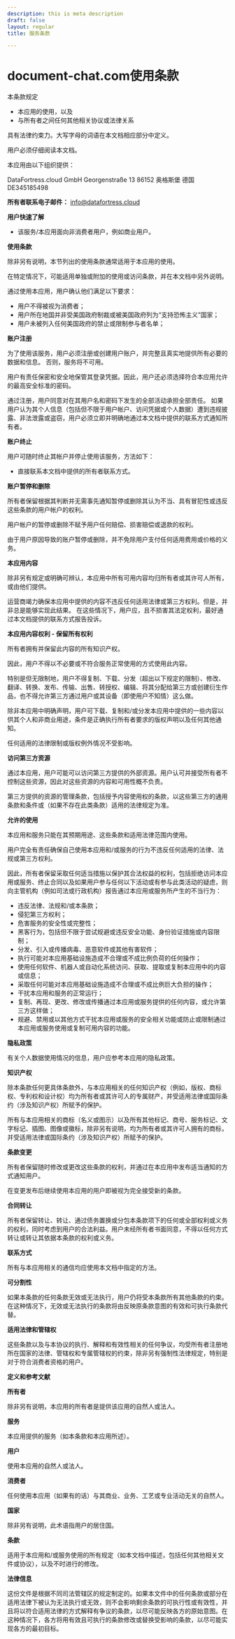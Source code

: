 ```yaml
---
description: this is meta description
draft: false
layout: regular
title: 服务条款

---
```

# document-chat.com使用条款

本条款规定

- 本应用的使用，以及
- 与所有者之间任何其他相关协议或法律关系

具有法律约束力。大写字母的词语在本文档相应部分中定义。

用户必须仔细阅读本文档。

本应用由以下组织提供：

DataFortress.cloud GmbH
Georgenstraße 13
86152 奥格斯堡
德国
DE345185498

**所有者联系电子邮件：** info@datafortress.cloud

**用户快速了解**

- 该服务/本应用面向非消费者用户，例如商业用户。

**使用条款**

除非另有说明，本节列出的使用条款通常适用于本应用的使用。

在特定情况下，可能适用单独或附加的使用或访问条款，并在本文档中另外说明。

通过使用本应用，用户确认他们满足以下要求：

- 用户不得被视为消费者；
- 用户所在地国并非受美国政府制裁或被美国政府列为“支持恐怖主义”国家；
- 用户未被列入任何美国政府的禁止或限制参与者名单；

**账户注册**

为了使用该服务，用户必须注册或创建用户账户，并完整且真实地提供所有必要的数据和信息。
否则，服务将不可用。

用户有责任保密和安全地保管其登录凭据。因此，用户还必须选择符合本应用允许的最高安全标准的密码。

通过注册，用户同意对在其用户名和密码下发生的全部活动承担全部责任。
如果用户认为其个人信息（包括但不限于用户帐户、访问凭据或个人数据）遭到违规披露、非法泄露或盗窃，用户必须立即并明确地通过本文档中提供的联系方式通知所有者。

**账户终止**

用户可随时终止其帐户并停止使用该服务，方法如下：

- 直接联系本文档中提供的所有者联系方式。

**账户暂停和删除**

所有者保留根据其判断并无需事先通知暂停或删除其认为不当、具有冒犯性或违反这些条款的用户帐户的权利。

用户帐户的暂停或删除不赋予用户任何赔偿、损害赔偿或退款的权利。

由于用户原因导致的账户暂停或删除，并不免除用户支付任何适用费用或价格的义务。

**本应用内容**

除非另有规定或明确可辨认，本应用中所有可用内容均归所有者或其许可人所有，或由他们提供。

运营商竭力确保本应用中提供的内容不违反任何适用法律或第三方权利。但是，并非总是能够实现此结果。
在这些情况下，用户应，且不损害其法定权利，最好通过本文档提供的联系方式报告投诉。

**本应用内容权利 - 保留所有权利**

所有者拥有并保留此内容的所有知识产权。

因此，用户不得以不必要或不符合服务正常使用的方式使用此内容。

特别是但无限制地，用户不得复制、下载、分发（超出以下规定的限制）、修改、翻译、转换、发布、传输、出售、转授权、编辑、将其分配给第三方或创建衍生作品，也不得允许第三方通过用户或其设备（即使用户不知情）这么做。

除非本应用中明确声明，用户可下载、复制和/或分发本应用中提供的一些内容以供其个人和非商业用途，条件是正确执行所有者要求的版权声明以及任何其他通知。

任何适用的法律限制或版权例外情况不受影响。

**访问第三方资源**

通过本应用，用户可能可以访问第三方提供的外部资源。用户认可并接受所有者不控制这些资源，因此对这些资源的内容和可用性概不负责。

第三方提供的资源的管理条款，包括授予内容使用权的条款，以这些第三方的通用条款和条件或（如果不存在此类条款）适用的法律规定为准。

**允许的使用**

本应用和服务只能在其预期用途、这些条款和适用法律范围内使用。

用户完全有责任确保自己使用本应用和/或服务的行为不违反任何适用的法律、法规或第三方权利。

因此，所有者保留采取任何适当措施以保护其合法权益的权利，包括拒绝访问本应用或服务、终止合同以及如果用户参与任何以下活动或有参与此类活动的疑虑，则向主管机构（例如司法或行政机构）报告通过本应用或服务所产生的不当行为：

- 违反法律、法规和/或本条款；
- 侵犯第三方权利；
- 危害服务的安全性或完整性；
- 黑客行为，包括但不限于尝试规避或违反安全功能、身份验证措施或内容限制；
- 分发、引入或传播病毒、恶意软件或其他有害软件；
- 执行可能对本应用基础设施造成不合理或不成比例负荷的任何操作；
- 使用任何软件、机器人或自动化系统访问、获取、提取或复制本应用中的内容或信息；
- 采取任何可能对本应用基础设施造成不合理或不成比例巨大负担的操作；
- 干扰本应用和服务的正常运行；
- 复制、再现、更改、修改或传播通过本应用或服务提供的任何内容，或允许第三方这样做；
- 规避、禁用或以其他方式干扰本应用或服务的安全相关功能或防止或限制通过本应用或服务使用或复制可用内容的功能。

**隐私政策**

有关个人数据使用情况的信息，用户应参考本应用的隐私政策。

**知识产权**

除本条款任何更具体条款外，与本应用相关的任何知识产权（例如，版权、商标权、专利权和设计权）均为所有者或其许可人的专属财产，并受适用法律或国际条约（涉及知识产权）所赋予的保护。

所有与本应用相关的商标（名义或图示）以及所有其他标记、商号、服务标记、文字标记、插图、图像或徽标，除非另有说明，均为所有者或其许可人拥有的商标，并受适用法律或国际条约（涉及知识产权）所赋予的保护。

**条款变更**

所有者保留随时修改或更改这些条款的权利，并通过在本应用中发布适当通知的方式通知用户。

在变更发布后继续使用本应用的用户即被视为完全接受新的条款。

**合同转让**

所有者保留转让、转让、通过债务置换或分包本条款项下的任何或全部权利或义务的权利，同时考虑到用户的合法利益。用户未经所有者书面同意，不得以任何方式转让或转让其依据本条款的权利或义务。

**联系方式**

所有与本应用相关的通信均应使用本文档中指定的方法。

**可分割性**

如果本条款的任何条款无效或无法执行，用户仍将受本条款所有其他条款的约束。在这种情况下，无效或无法执行的条款将由反映原条款意图的有效和可执行条款代替。

**适用法律和管辖权**

这些条款以及与本协议的执行、解释和有效性相关的任何争议，均受所有者注册地所在国家的法律、管辖权和专属管辖权的约束，除非另有强制性法律规定，特别是对于符合消费者资格的用户。

**定义和参考文献**

**所有者**

除非另有说明，本应用的所有者是提供该应用的自然人或法人。

**服务**

本应用提供的服务（如本条款和本应用所述）。

**用户**

使用本应用的自然人或法人。

**消费者**

任何使用本应用（如果有的话）与其商业、业务、工艺或专业活动无关的自然人。

**国家**

除非另有说明，此术语指用户的居住国。

**条款**

适用于本应用和/或服务使用的所有规定（如本文档中描述，包括任何其他相关文件或协议），以及不时进行的修改。

**法律信息**

这份文件是根据不同司法管辖区的规定制定的。如果本文件中的任何条款或部分在适用法律下被认为无法执行或无效，则不会影响剩余条款的可执行性或有效性，并且将以符合适用法律的方式解释有争议的条款，以尽可能反映各方的原始意图。在这种情况下，各方将用有效且可执行的条款修改或替换受影响的条款，以尽可能实现各方的最初目标。
